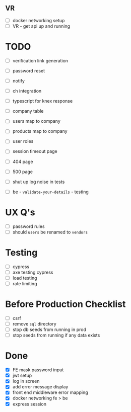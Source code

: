 ## VR

- [ ] docker networking setup
- [ ] VR - get api up and running

# TODO

- [ ] verification link generation
- [ ] password reset

- [ ] notify
- [ ] ch integration

- [ ] typescript for knex response

- [ ] company table
- [ ] users map to company
- [ ] products map to company
- [ ] user roles

- [ ] session timeout page
- [ ] 404 page
- [ ] 500 page

- [ ] shut up log noise in tests

- [ ] be - `validate-your-details` - testing

# UX Q's

- [ ] password rules
- [ ] should `users` be renamed to `vendors`

# Testing

- [ ] cypress
- [ ] axe testing cypress
- [ ] load testing
- [ ] rate limiting

# Before Production Checklist

- [ ] csrf
- [ ] remove `sql` directory
- [ ] stop db seeds from running in prod
- [ ] stop seeds from running if any data exists

# Done

- [x] FE mask password input
- [x] jwt setup
- [x] log in screen
- [x] add error message display
- [x] front end middleware error mapping
- [x] docker networking fe > be
- [x] express session
